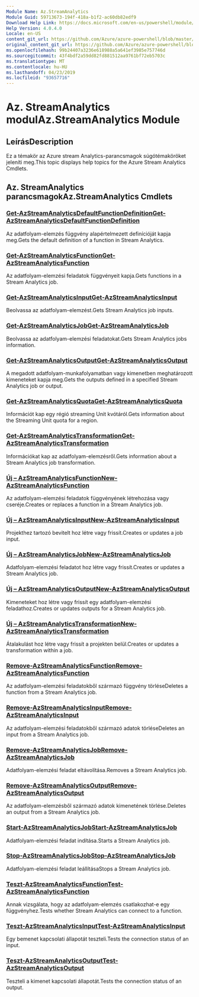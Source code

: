 ```yaml
---
Module Name: Az.StreamAnalytics
Module Guid: 59713673-194f-418a-b1f2-ac60db82edf9
Download Help Link: https://docs.microsoft.com/en-us/powershell/module/az.streamanalytics
Help Version: 4.0.4.0
Locale: en-US
content_git_url: https://github.com/Azure/azure-powershell/blob/master/src/StreamAnalytics/StreamAnalytics/help/Az.StreamAnalytics.md
original_content_git_url: https://github.com/Azure/azure-powershell/blob/master/src/StreamAnalytics/StreamAnalytics/help/Az.StreamAnalytics.md
ms.openlocfilehash: 99b24407a3236e618988a5a641ef3985e757746d
ms.sourcegitcommit: 43f4bdf2a59dd82fd881512aa9761bf72eb5703c
ms.translationtype: MT
ms.contentlocale: hu-HU
ms.lasthandoff: 04/23/2019
ms.locfileid: "93657716"
---
```

# <span data-ttu-id="bf011-101">Az. StreamAnalytics modul</span><span class="sxs-lookup"><span data-stu-id="bf011-101">Az.StreamAnalytics Module</span></span>
## <span data-ttu-id="bf011-102">Leírás</span><span class="sxs-lookup"><span data-stu-id="bf011-102">Description</span></span>
<span data-ttu-id="bf011-103">Ez a témakör az Azure stream Analytics-parancsmagok súgótémaköröket jeleníti meg.</span><span class="sxs-lookup"><span data-stu-id="bf011-103">This topic displays help topics for the Azure Stream Analytics Cmdlets.</span></span>

## <span data-ttu-id="bf011-104">Az. StreamAnalytics parancsmagok</span><span class="sxs-lookup"><span data-stu-id="bf011-104">Az.StreamAnalytics Cmdlets</span></span>
### [<span data-ttu-id="bf011-105">Get-AzStreamAnalyticsDefaultFunctionDefinition</span><span class="sxs-lookup"><span data-stu-id="bf011-105">Get-AzStreamAnalyticsDefaultFunctionDefinition</span></span>](Get-AzStreamAnalyticsDefaultFunctionDefinition.md)
<span data-ttu-id="bf011-106">Az adatfolyam-elemzés függvény alapértelmezett definícióját kapja meg.</span><span class="sxs-lookup"><span data-stu-id="bf011-106">Gets the default definition of a function in Stream Analytics.</span></span>

### [<span data-ttu-id="bf011-107">Get-AzStreamAnalyticsFunction</span><span class="sxs-lookup"><span data-stu-id="bf011-107">Get-AzStreamAnalyticsFunction</span></span>](Get-AzStreamAnalyticsFunction.md)
<span data-ttu-id="bf011-108">Az adatfolyam-elemzési feladatok függvényeit kapja.</span><span class="sxs-lookup"><span data-stu-id="bf011-108">Gets functions in a Stream Analytics job.</span></span>

### [<span data-ttu-id="bf011-109">Get-AzStreamAnalyticsInput</span><span class="sxs-lookup"><span data-stu-id="bf011-109">Get-AzStreamAnalyticsInput</span></span>](Get-AzStreamAnalyticsInput.md)
<span data-ttu-id="bf011-110">Beolvassa az adatfolyam-elemzést.</span><span class="sxs-lookup"><span data-stu-id="bf011-110">Gets Stream Analytics job inputs.</span></span>

### [<span data-ttu-id="bf011-111">Get-AzStreamAnalyticsJob</span><span class="sxs-lookup"><span data-stu-id="bf011-111">Get-AzStreamAnalyticsJob</span></span>](Get-AzStreamAnalyticsJob.md)
<span data-ttu-id="bf011-112">Beolvassa az adatfolyam-elemzési feladatokat.</span><span class="sxs-lookup"><span data-stu-id="bf011-112">Gets Stream Analytics jobs information.</span></span>

### [<span data-ttu-id="bf011-113">Get-AzStreamAnalyticsOutput</span><span class="sxs-lookup"><span data-stu-id="bf011-113">Get-AzStreamAnalyticsOutput</span></span>](Get-AzStreamAnalyticsOutput.md)
<span data-ttu-id="bf011-114">A megadott adatfolyam-munkafolyamatban vagy kimenetben meghatározott kimeneteket kapja meg.</span><span class="sxs-lookup"><span data-stu-id="bf011-114">Gets the outputs defined in a specified Stream Analytics job or output.</span></span>

### [<span data-ttu-id="bf011-115">Get-AzStreamAnalyticsQuota</span><span class="sxs-lookup"><span data-stu-id="bf011-115">Get-AzStreamAnalyticsQuota</span></span>](Get-AzStreamAnalyticsQuota.md)
<span data-ttu-id="bf011-116">Információt kap egy régió streaming Unit kvótáról.</span><span class="sxs-lookup"><span data-stu-id="bf011-116">Gets information about the Streaming Unit quota for a region.</span></span>

### [<span data-ttu-id="bf011-117">Get-AzStreamAnalyticsTransformation</span><span class="sxs-lookup"><span data-stu-id="bf011-117">Get-AzStreamAnalyticsTransformation</span></span>](Get-AzStreamAnalyticsTransformation.md)
<span data-ttu-id="bf011-118">Információkat kap az adatfolyam-elemzésről.</span><span class="sxs-lookup"><span data-stu-id="bf011-118">Gets information about a Stream Analytics job transformation.</span></span>

### [<span data-ttu-id="bf011-119">Új – AzStreamAnalyticsFunction</span><span class="sxs-lookup"><span data-stu-id="bf011-119">New-AzStreamAnalyticsFunction</span></span>](New-AzStreamAnalyticsFunction.md)
<span data-ttu-id="bf011-120">Az adatfolyam-elemzési feladatok függvényének létrehozása vagy cseréje.</span><span class="sxs-lookup"><span data-stu-id="bf011-120">Creates or replaces a function in a Stream Analytics job.</span></span>

### [<span data-ttu-id="bf011-121">Új – AzStreamAnalyticsInput</span><span class="sxs-lookup"><span data-stu-id="bf011-121">New-AzStreamAnalyticsInput</span></span>](New-AzStreamAnalyticsInput.md)
<span data-ttu-id="bf011-122">Projekthez tartozó bevitelt hoz létre vagy frissít.</span><span class="sxs-lookup"><span data-stu-id="bf011-122">Creates or updates a job input.</span></span>

### [<span data-ttu-id="bf011-123">Új – AzStreamAnalyticsJob</span><span class="sxs-lookup"><span data-stu-id="bf011-123">New-AzStreamAnalyticsJob</span></span>](New-AzStreamAnalyticsJob.md)
<span data-ttu-id="bf011-124">Adatfolyam-elemzési feladatot hoz létre vagy frissít.</span><span class="sxs-lookup"><span data-stu-id="bf011-124">Creates or updates a Stream Analytics job.</span></span>

### [<span data-ttu-id="bf011-125">Új – AzStreamAnalyticsOutput</span><span class="sxs-lookup"><span data-stu-id="bf011-125">New-AzStreamAnalyticsOutput</span></span>](New-AzStreamAnalyticsOutput.md)
<span data-ttu-id="bf011-126">Kimeneteket hoz létre vagy frissít egy adatfolyam-elemzési feladathoz.</span><span class="sxs-lookup"><span data-stu-id="bf011-126">Creates or updates outputs for a Stream Analytics job.</span></span>

### [<span data-ttu-id="bf011-127">Új – AzStreamAnalyticsTransformation</span><span class="sxs-lookup"><span data-stu-id="bf011-127">New-AzStreamAnalyticsTransformation</span></span>](New-AzStreamAnalyticsTransformation.md)
<span data-ttu-id="bf011-128">Átalakulást hoz létre vagy frissít a projekten belül.</span><span class="sxs-lookup"><span data-stu-id="bf011-128">Creates or updates a transformation within a job.</span></span>

### [<span data-ttu-id="bf011-129">Remove-AzStreamAnalyticsFunction</span><span class="sxs-lookup"><span data-stu-id="bf011-129">Remove-AzStreamAnalyticsFunction</span></span>](Remove-AzStreamAnalyticsFunction.md)
<span data-ttu-id="bf011-130">Az adatfolyam-elemzési feladatokből származó függvény törlése</span><span class="sxs-lookup"><span data-stu-id="bf011-130">Deletes a function from a Stream Analytics job.</span></span>

### [<span data-ttu-id="bf011-131">Remove-AzStreamAnalyticsInput</span><span class="sxs-lookup"><span data-stu-id="bf011-131">Remove-AzStreamAnalyticsInput</span></span>](Remove-AzStreamAnalyticsInput.md)
<span data-ttu-id="bf011-132">Az adatfolyam-elemzési feladatokből származó adatok törlése</span><span class="sxs-lookup"><span data-stu-id="bf011-132">Deletes an input from a Stream Analytics job.</span></span>

### [<span data-ttu-id="bf011-133">Remove-AzStreamAnalyticsJob</span><span class="sxs-lookup"><span data-stu-id="bf011-133">Remove-AzStreamAnalyticsJob</span></span>](Remove-AzStreamAnalyticsJob.md)
<span data-ttu-id="bf011-134">Adatfolyam-elemzési feladat eltávolítása.</span><span class="sxs-lookup"><span data-stu-id="bf011-134">Removes a Stream Analytics job.</span></span>

### [<span data-ttu-id="bf011-135">Remove-AzStreamAnalyticsOutput</span><span class="sxs-lookup"><span data-stu-id="bf011-135">Remove-AzStreamAnalyticsOutput</span></span>](Remove-AzStreamAnalyticsOutput.md)
<span data-ttu-id="bf011-136">Az adatfolyam-elemzésből származó adatok kimenetének törlése.</span><span class="sxs-lookup"><span data-stu-id="bf011-136">Deletes an output from a Stream Analytics job.</span></span>

### [<span data-ttu-id="bf011-137">Start-AzStreamAnalyticsJob</span><span class="sxs-lookup"><span data-stu-id="bf011-137">Start-AzStreamAnalyticsJob</span></span>](Start-AzStreamAnalyticsJob.md)
<span data-ttu-id="bf011-138">Adatfolyam-elemzési feladat indítása.</span><span class="sxs-lookup"><span data-stu-id="bf011-138">Starts a Stream Analytics job.</span></span>

### [<span data-ttu-id="bf011-139">Stop-AzStreamAnalyticsJob</span><span class="sxs-lookup"><span data-stu-id="bf011-139">Stop-AzStreamAnalyticsJob</span></span>](Stop-AzStreamAnalyticsJob.md)
<span data-ttu-id="bf011-140">Adatfolyam-elemzési feladat leállítása</span><span class="sxs-lookup"><span data-stu-id="bf011-140">Stops a Stream Analytics job.</span></span>

### [<span data-ttu-id="bf011-141">Teszt-AzStreamAnalyticsFunction</span><span class="sxs-lookup"><span data-stu-id="bf011-141">Test-AzStreamAnalyticsFunction</span></span>](Test-AzStreamAnalyticsFunction.md)
<span data-ttu-id="bf011-142">Annak vizsgálata, hogy az adatfolyam-elemzés csatlakozhat-e egy függvényhez.</span><span class="sxs-lookup"><span data-stu-id="bf011-142">Tests whether Stream Analytics can connect to a function.</span></span>

### [<span data-ttu-id="bf011-143">Teszt-AzStreamAnalyticsInput</span><span class="sxs-lookup"><span data-stu-id="bf011-143">Test-AzStreamAnalyticsInput</span></span>](Test-AzStreamAnalyticsInput.md)
<span data-ttu-id="bf011-144">Egy bemenet kapcsolati állapotát teszteli.</span><span class="sxs-lookup"><span data-stu-id="bf011-144">Tests the connection status of an input.</span></span>

### [<span data-ttu-id="bf011-145">Teszt-AzStreamAnalyticsOutput</span><span class="sxs-lookup"><span data-stu-id="bf011-145">Test-AzStreamAnalyticsOutput</span></span>](Test-AzStreamAnalyticsOutput.md)
<span data-ttu-id="bf011-146">Teszteli a kimenet kapcsolati állapotát.</span><span class="sxs-lookup"><span data-stu-id="bf011-146">Tests the connection status of an output.</span></span>

